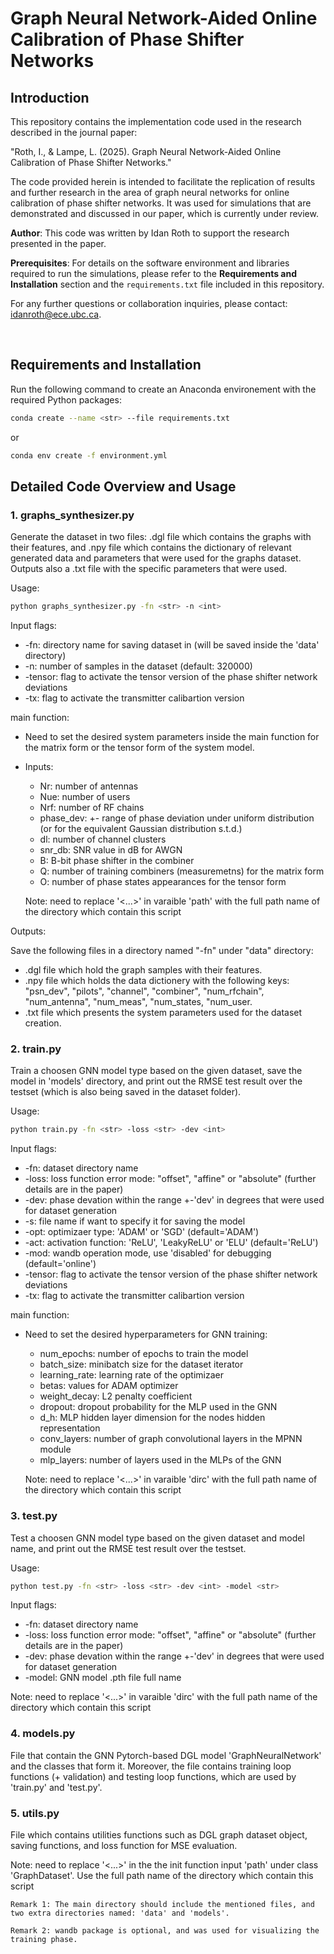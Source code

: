 # Graph Neural Network-Aided Online Calibration of Phase Shifter Networks

## Introduction

This repository contains the implementation code used in the research described in the journal paper:

"Roth, I., & Lampe, L. (2025). Graph Neural Network-Aided Online Calibration of Phase Shifter Networks."

The code provided herein is intended to facilitate the replication of results and further research in the area of graph neural networks for online calibration of phase shifter networks. It was used for simulations that are demonstrated and discussed in our paper, which is currently under review.

**Author**: This code was written by Idan Roth to support the research presented in the paper.

**Prerequisites**: For details on the software environment and libraries required to run the simulations, please refer to the **Requirements and Installation** section and the `requirements.txt` file included in this repository.

For any further questions or collaboration inquiries, please contact: idanroth@ece.ubc.ca.

<br>

## Requirements and Installation

Run the following command to create an Anaconda environement with the required Python packages:

```bash
conda create --name <str> --file requirements.txt
```
or
```bash
conda env create -f environment.yml
```


## Detailed Code Overview and Usage

### 1. graphs_synthesizer.py
Generate the dataset in two files: .dgl file which contains the graphs with their features, and .npy file which contains the dictionary of relevant generated data and parameters that were used for the graphs dataset. Outputs also a .txt file with the specific parameters that were used.

Usage:
```bash
python graphs_synthesizer.py -fn <str> -n <int>
```

Input flags: 
   
* -fn: directory name for saving dataset in (will be saved inside the 'data' directory)
* -n: number of samples in the dataset (default: 320000)
* -tensor: flag to activate the tensor version of the phase shifter network deviations
* -tx: flag to activate the transmitter calibartion version


main function:
* Need to set the desired system parameters inside the main function for the matrix form or the tensor form of the system model.
* Inputs:
    * Nr: number of antennas
    * Nue: number of users
    * Nrf: number of RF chains
    * phase_dev: +- range of phase deviation under uniform distribution (or for the equivalent Gaussian distribution s.t.d.)
    * dl: number of channel clusters
    * snr_db: SNR value in dB for AWGN
    * B: B-bit phase shifter in the combiner
    * Q: number of training combiners (measuremetns) for the matrix form
    * O: number of phase states appearances for the tensor form

    Note: need to replace '<...>' in varaible 'path' with the full path name of the directory which contain this script
   

Outputs:

Save the following files in a directory named "-fn" under "data" directory:

* .dgl file which hold the graph samples with their features.
* .npy file which holds the data dictionery with the following keys: "psn_dev", "pilots", "channel", "combiner", "num_rfchain", "num_antenna", "num_meas", "num_states, "num_user. 
* .txt file which presents the system parameters used for the dataset creation.


### 2. train.py
Train a choosen GNN model type based on the given dataset, save the model in 'models' directory, and print out the RMSE test result over the testset (which is also being saved in the dataset folder). 

Usage:
```bash
python train.py -fn <str> -loss <str> -dev <int>
```

Input flags: 
   
* -fn: dataset directory name
* -loss: loss function error mode: "offset", "affine" or "absolute" (further details are in the paper)
* -dev: phase devation within the range +-'dev' in degrees that were used for dataset generation
* -s: file name if want to specify it for saving the model
* -opt: optimizaer type: 'ADAM' or 'SGD' (default='ADAM')
* -act: activation function: 'ReLU', 'LeakyReLU' or 'ELU' (default='ReLU')
* -mod: wandb operation mode, use 'disabled' for debugging (default='online')
* -tensor: flag to activate the tensor version of the phase shifter network deviations
* -tx: flag to activate the transmitter calibartion version


main function:
* Need to set the desired hyperparameters for GNN training:
    * num_epochs: number of epochs to train the model
    * batch_size: minibatch size for the dataset iterator
    * learning_rate: learning rate of the optimizaer
    * betas: values for ADAM optimizer
    * weight_decay: L2 penalty coefficient
    * dropout: dropout probability for the MLP used in the GNN
    * d_h: MLP hidden layer dimension for the nodes hidden representation
    * conv_layers: number of graph convolutional layers in the MPNN module
    * mlp_layers: number of layers used in the MLPs of the GNN

    Note: need to replace '<...>' in varaible 'dirc' with the full path name of the directory which contain this script
    

### 3. test.py
Test a choosen GNN model type based on the given dataset and model name, and print out the RMSE test result over the testset. 

Usage:
```bash
python test.py -fn <str> -loss <str> -dev <int> -model <str>
```

Input flags: 
   
* -fn: dataset directory name
* -loss: loss function error mode: "offset", "affine" or "absolute" (further details are in the paper)
* -dev: phase devation within the range +-'dev' in degrees that were used for dataset generation
* -model: GNN model .pth file full name 

Note: need to replace '<...>' in varaible 'dirc' with the full path name of the directory which contain this script


### 4. models.py
File that contain the GNN Pytorch-based DGL model 'GraphNeuralNetwork' and the classes that form it.
Moreover, the file contains training loop functions (+ validation) and testing loop functions, which are used by 'train.py' and 'test.py'.


### 5. utils.py
File which contains utilities functions such as DGL graph dataset object, saving functions, and loss function for MSE evaluation.

Note: need to replace '<...>' in the the init function input 'path' under class 'GraphDataset'. Use the full path name of the directory which contain this script


```
Remark 1: The main directory should include the mentioned files, and two extra directories named: 'data' and 'models'. 
```
```
Remark 2: wandb package is optional, and was used for visualizing the training phase. 
```

